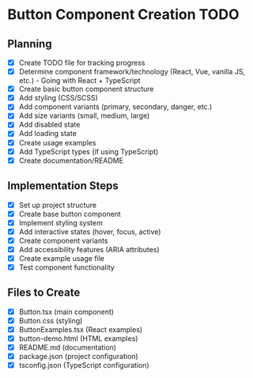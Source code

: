 # Button Component Creation TODO

## Planning
- [x] Create TODO file for tracking progress
- [x] Determine component framework/technology (React, Vue, vanilla JS, etc.) - Going with React + TypeScript
- [x] Create basic button component structure
- [x] Add styling (CSS/SCSS)
- [x] Add component variants (primary, secondary, danger, etc.)
- [x] Add size variants (small, medium, large)
- [x] Add disabled state
- [x] Add loading state
- [x] Create usage examples
- [x] Add TypeScript types (if using TypeScript)
- [x] Create documentation/README

## Implementation Steps
- [x] Set up project structure
- [x] Create base button component
- [x] Implement styling system
- [x] Add interactive states (hover, focus, active)
- [x] Create component variants
- [x] Add accessibility features (ARIA attributes)
- [x] Create example usage file
- [x] Test component functionality

## Files to Create
- [x] Button.tsx (main component)
- [x] Button.css (styling)
- [x] ButtonExamples.tsx (React examples)
- [x] button-demo.html (HTML examples)
- [x] README.md (documentation)
- [x] package.json (project configuration)
- [x] tsconfig.json (TypeScript configuration)

